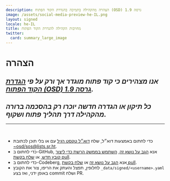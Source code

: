 ```yaml
---
description: הצהרה מהקהילה בתמיכה בהגדרת הקוד הפתוח (OSD) גרסה 1.9
image: /assets/social-media-preview-he-IL.png
layout: signed
locale: he-IL
title: מחויבות הקהילה להגדרת הקוד הפתוח
twitter:
  card: summary_large_image
---
```

# **הצהרה**

## *אנו מצהירים כי קוד פתוח מוגדר אך ורק על פי [הגדרת הקוד הפתוח (OSD) גרסה 1.9](https://opensourcedefinition.org/).*

## *כל תיקון או הגדרה חדשה יוכרו רק בהסכמה ברורה מהקהילה דרך תהליך פתוח ושקוף.*

---
<br>

- כדי לחתום באמצעות דוא״ל, שלח [דוא״ל טקסט רגיל](https://useplaintext.email/) עם או בלי תוכן לכתובת [~osd/sos@lists.sr.ht](mailto:~osd/sos@lists.sr.ht).
- כדי לחתום ב-GitHub, אנא [הגב על נושא זה](https://github.com/OpenSourceDefinition/sos/issues/1), [השתמש בממשק הרשת כדי ליצור קובץ חדש](https://github.com/OpenSourceDefinition/sos/new/main/_data/signed), או [שלח בקשת pull](https://github.com/OpenSourceDefinition/sos/pulls).
- כדי לחתום ב-Codeberg, אנא [הגב על נושא זה](https://codeberg.org/osd/sos/issues/1) או [שלח בקשת pull](https://codeberg.org/osd/sos/pulls).
- לחלופין, תפצל והעתק את הריפו, צור את הקובץ `_data/signed/<username>.yaml` באופן ידני, ואז בצע commit ושלח PR.